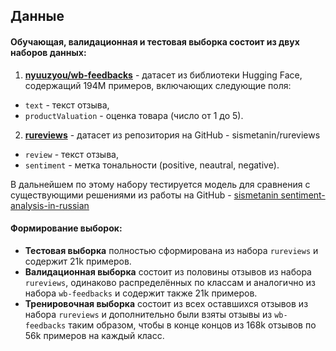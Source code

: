 ## Данные

#### Обучающая, валидационная и тестовая выборка состоит из двух наборов данных:

1. **[nyuuzyou/wb-feedbacks](https://huggingface.co/datasets/nyuuzyou/wb-feedbacks)** - датасет из библиотеки Hugging Face, содержащий 194М примеров, включающих следующие поля:
- `text` - текст отзыва,
- `productValuation` - оценка товара (число от 1 до 5).

2. **[rureviews](https://github.com/sismetanin/rureviews)** - датасет из репозитория на GitHub - sismetanin/rureviews
- `review` - текст отзыва,
- `sentiment` - метка тональности (positive, neautral, negative).

В дальнейшем по этому набору тестируется модель для сравнения с существующими решениями из работы на GitHub - [sismetanin
sentiment-analysis-in-russian](https://github.com/sismetanin/sentiment-analysis-in-russian)

#### Формирование выборок:
- **Тестовая выборка** полностью сформирована из набора `rureviews` и содержит 21k примеров.
- **Валидационная выборка** состоит из половины отзывов из набора `rureviews`, одинаково распределённых по классам и аналогично из набора `wb-feedbacks` и содержит также 21k примеров.
- **Тренировочная выборка** состоит из всех оставшихся отзывов из набора `rureviews` и дополнительно были взяты отзывы из `wb-feedbacks` таким образом, чтобы в конце концов из 168k отзывов по 56k примеров на каждый класс.
